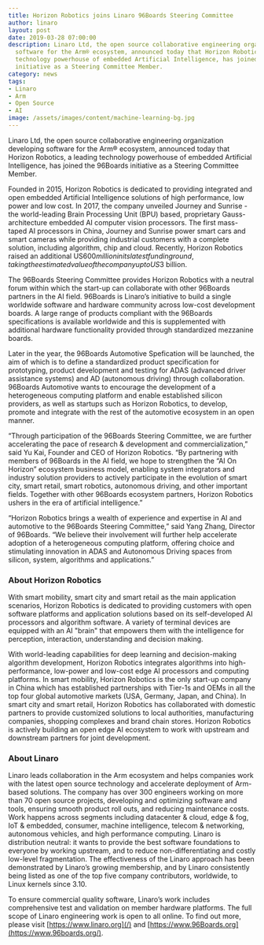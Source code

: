 ```yaml
---
title: Horizon Robotics joins Linaro 96Boards Steering Committee
author: linaro
layout: post
date: 2019-03-28 07:00:00
description: Linaro Ltd, the open source collaborative engineering organization developing
  software for the Arm® ecosystem, announced today that Horizon Robotics, a leading
  technology powerhouse of embedded Artificial Intelligence, has joined the 96Boards
  initiative as a Steering Committee Member.
category: news
tags:
- Linaro
- Arm
- Open Source
- AI
image: /assets/images/content/machine-learning-bg.jpg
---
```


Linaro Ltd, the open source collaborative engineering organization developing software for the Arm® ecosystem, announced today that Horizon Robotics, a leading technology powerhouse of embedded Artificial Intelligence, has joined the 96Boards initiative as a Steering Committee Member.

Founded in 2015, Horizon Robotics is dedicated to providing integrated and open embedded Artificial Intelligence solutions of high performance, low power and low cost. In 2017, the company unveiled Journey and Sunrise - the world-leading Brain Processing Unit (BPU) based, proprietary Gauss-architecture embedded AI computer vision processors. The first mass-taped AI processors in China, Journey and Sunrise power smart cars and smart cameras while providing industrial customers with a complete solution, including algorithm, chip and cloud. Recently, Horizon Robotics raised an additional US$600 million in its latest funding round, taking the estimated value of the company up to US$3 billion.

The 96Boards Steering Committee provides Horizon Robotics with a neutral forum within which the start-up can collaborate with other 96Boards partners in the AI field. 96Boards is Linaro’s initiative to build a single worldwide software and hardware community across low-cost development boards. A large range of products compliant with the 96Boards specifications is available worldwide and this is supplemented with additional hardware functionality provided through standardized mezzanine boards.

Later in the year, the 96Boards Automotive Spefication will be launched, the aim of which is to define a standardized product specification for prototyping, product development and testing for ADAS (advanced driver assistance systems) and AD (autonomous driving) through collaboration. 96Boards Automotive wants to encourage the development of a heterogeneous computing platform and enable established silicon providers, as well as startups such as Horizon Robotics, to develop, promote and integrate with the rest of the automotive ecosystem in an open manner.

“Through participation of the 96Boards Steering Committee, we are further accelerating the pace of research & development and commercialization,” said Yu Kai, Founder and CEO of Horizon Robotics. “By partnering with members of 96Boards in the AI field, we hope to strengthen the “AI On Horizon” ecosystem business model, enabling system integrators and industry solution providers to actively participate in the evolution of smart city, smart retail, smart robotics, autonomous driving, and other important fields. Together with other 96Boards ecosystem partners, Horizon Robotics ushers in the era of artificial intelligence.”

“Horizon Robotics brings a wealth of experience and expertise in AI and automotive to the 96Boards Steering Committee,” said Yang Zhang, Director of 96Boards. “We believe their involvement will further help accelerate adoption of a heterogeneous computing platform, offering choice and stimulating innovation in ADAS and Autonomous Driving spaces from silicon, system, algorithms and applications.”

### About Horizon Robotics

With smart mobility, smart city and smart retail as the main application scenarios, Horizon Robotics is dedicated to providing customers with open software platforms and application solutions based on its self-developed AI processors and algorithm software. A variety of terminal devices are equipped with an AI "brain" that empowers them with the intelligence for perception, interaction, understanding and decision making.

With world-leading capabilities for deep learning and decision-making algorithm development, Horizon Robotics integrates algorithms into high-performance, low-power and low-cost edge AI processors and computing platforms. In smart mobility, Horizon Robotics is the only start-up company in China which has established partnerships with Tier-1s and OEMs in all the top four global automotive markets (USA, Germany, Japan, and China). In smart city and smart retail, Horizon Robotics has collaborated with domestic partners to provide customized solutions to local authorities, manufacturing companies, shopping complexes and brand chain stores. Horizon Robotics is actively building an open edge AI ecosystem to work with upstream and downstream partners for joint development.

### About Linaro

Linaro leads collaboration in the Arm ecosystem and helps companies work with the latest open source technology and accelerate deployment of Arm-based solutions. The company has over 300 engineers working on more than 70 open source projects, developing and optimizing software and tools, ensuring smooth product roll outs, and reducing maintenance costs. Work happens across segments including datacenter & cloud, edge & fog, IoT & embedded, consumer, machine intelligence, telecom & networking, autonomous vehicles, and high performance computing. Linaro is distribution neutral: it wants to provide the best software foundations to everyone by working upstream, and to reduce non-differentiating and costly low-level fragmentation. The effectiveness of the Linaro approach has been demonstrated by Linaro’s growing membership, and by Linaro consistently being listed as one of the top five company contributors, worldwide, to Linux kernels since 3.10.

To ensure commercial quality software, Linaro’s work includes comprehensive test and validation on member hardware platforms. The full scope of Linaro engineering work is open to all online. To find out more, please visit [https://www.linaro.org](/) and [https://www.96Boards.org](https://www.96boards.org/).